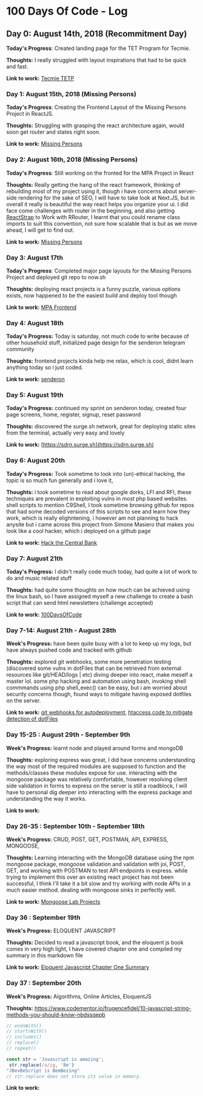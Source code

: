 # 100 Days Of Code - Log

## Day 0: August 14th, 2018 (Recommitment Day)

**Today's Progress**: Created landing page for the TET Program for Tecmie.

**Thoughts:** I really struggled with layout inspirations that had to be quick and fast.

**Link to work:** [Tecmie TETP](https://tet.tecmie.com)

### Day 1: August 15th, 2018 (Missing Persons)

**Today's Progress**: Creating the Frontend Layout of the Missing Persons Project in ReactJS.

**Thoughts:** Struggling with grasping the react architecture again, would soon get router and states right soon.

**Link to work:** [Missing Persons](https://github.com/koolamusic/mpa-react)

### Day 2: August 16th, 2018 (Missing Persons)

**Today's Progress**: Still working on the fronted for the MPA Project in React

**Thoughts:** Really getting the hang of the react framework, thinking of rebuilding most of my project using it, though i 
have concerns about server-side rendering for the sake of SEO, I will have to take look at Next.JS, but in overall it really is beautiful the way react helps you organize your ui. I did face come challenges with router in the beginning, and also getting [ReactStrap](https://reactstrap.github.io) to Work with RRouter, I learnt that you could rename class imports to suit this convention, not sure how scalable that is but as we move ahead, I will get to find out.

**Link to work:** [Missing Persons](https://github.com/koolamusic/mpa-react)

### Day 3: August 17th

**Today's Progress**: Completed major page layouts for the Missing Persons Project and deployed git repo to now.sh

**Thoughts:** deploying react projects is a funny puzzle, various options exists, now happened to be the easiest build and deploy tool though

**Link to work:** [MPA Frontend](https://mpa-dxadsepkqm.now.sh)

### Day 4: August 18th

**Today's Progress:** Today is saturday, not much code to write because of other household stuff, initialized page design for the senderon telegram community

**Thoughts:** frontend projects kinda help me relax, which is cool, didnt learn anything today so i just coded.

**Link to work:** [senderon](https://github.com/koolamusic/snderon)

### Day 5: August 19th

**Today's Progress:** continued my sprint on senderon today, created four page screens, home, register, signup, reset password

**Thoughts:** discovered the surge.sh network, great for deploying static sites from the terminal, actually very easy and lovely

**Link to work:** [https://sdrn.surge.sh](https://sdrn.surge.sh)

### Day 6: August 20th

**Today's Progress:** Took sometime to look into (un)-ethical hacking, the topic is so much fun generally and i love it,  

**Thoughts:** i took sometime to read about google dorks, LFI and RFI, these techniques are prevalent in exploiting vulns in most php based websites. shell scripts to mention C9Shell, I took sometime browsing github for repos that had some decoded versions of this scripts to see and learn how they work, which is really elighntening, i however am not planning to hack anysite but i came across this project from Simone Masiero that makes you look like a cool hacker, which i deployed on a github page

**Link to work:** [Hack the Central Bank](https://koolamusic.github.io/hackertyper)

### Day 7: August 21th

**Today's Progress:** I didn't really code much today, had quite a lot of work to do and music related stuff

**Thoughts:** had quite some thoughts on how much can be achieved using the linux bash, so I have assigned myself a new challenge to create a bash script that can send html newsletters (challenge accepted)

**Link to work:** [100DaysOfCode](https://github.com/koolamusic/100-days-of-code)

### Day 7-14: August 21th - August 28th

**Week's Progress:** have been quite busy with a lot to keep up my logs, but have always pushed code and tracked with github

**Thoughts:** explored git webhooks, some more penetration testing (discovered some vulns in dotFiles that can be retrieved from external resources like git/HEAD/logs | etc) diving deeper into react, make meself a master lol. some php hacking and automation using bash, invoking shell commmands using php shell_exec() can be easy, but i am worried about security concerns though, found ways to mitigate having exposed dotfiles on the server. 

**Link to work:** [git webhooks for autodeployment](https://gist.github.com/koolamusic/e79edf06d42165edfbfd988d75990516), [htaccess code to mitigate detection of dotFiles](https://gist.github.com/koolamusic/e30e03f4999003d6efee6e8e53bca1e0)

### Day 15-25 : August 29th - September 9th

**Week's Progress:** learnt node and played around forms and mongoDB

**Thoughts:** exploring express was great, I did have concerns understanding the way most of the required modules are supposed to function and the methods/classes these modules expose for use.  interacting with the mongoose package was relatively comfortable, however resolving client side validation in forms to express on the server is still a roadblock, I will have to personal dig deeper into interacting with the express package and understanding the way it works.

**Link to work:**

### Day 26-35 : September 10th - September 18th

**Week's Progress:** CRUD, POST, GET, POSTMAN, API, EXPRESS, MONGOOSE,

**Thoughts:** Learning interacting with the MongoDB database using the npm mongoose package, mongoose validation and validation with joi, POST, GET, and working with POSTMAN to test API endpoints in express. while trying to implement this over an existing react project has not been successful, I think I'll take it a bit slow and try working with node APIs in a much easier method. dealing with mongoose sinks in perfectly well.

**Link to work:** [Mongoose Lab Projects](https://github.com/koolamusic/mongolab)

### Day 36 : September 19th

**Week's Progress:** ELOQUENT JAVASCRIPT

**Thoughts:** Decided to read a javascript book, and the eloquent js book comes in very high light, I have covered chapter one and compiled my summary in this markdown file

**Link to work:** [Eloquent Javascript Chapter One Summary](https://github.com/koolamusic/passive/blob/master/eloquent_js/chapter_one.md)


### Day 37 : September 20th

**Week's Progress:** Algorithms, Online Articles, EloquentJS

**Thoughts:** https://www.codementor.io/frugencefidel/10-javascript-string-methods-you-should-know-nbdssqepb
```js
// endsWith()
// startsWith()
// includes()
// replace()
// repeat()

const str = 'Javascript is amazing';
 str.replace(/a/ig, 'Be')
"JBevBeScript is BemBezing"
// str.replace does not store its value in memory.
```


**Link to work:** 
